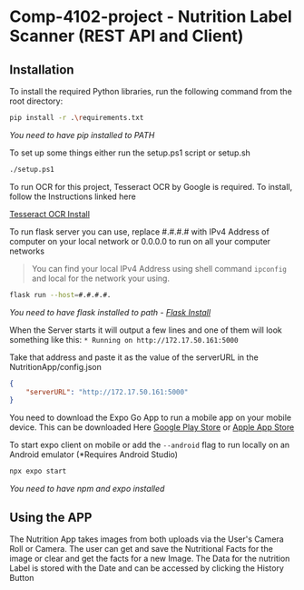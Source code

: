 # Comp-4102-project - Nutrition Label Scanner (REST API and Client)

## Installation

To install the required Python libraries, run the following command from the root directory:
```bash
pip install -r .\requirements.txt
```
*You need to have pip installed to PATH*

To set up some things either run the setup.ps1 script or setup.sh
```bash
./setup.ps1
```

To run OCR for this project, Tesseract OCR by Google is required. To install, follow the Instructions linked here

[Tesseract OCR Install](https://tesseract-ocr.github.io/tessdoc/Installation.html)

To run flask server you can use, replace #.#.#.# with IPv4 Address of computer on your local network or 0.0.0.0 to run on all your computer networks
> You can find your local IPv4 Address using shell command
> `ipconfig` and local for the network your using. 

```bash
flask run --host=#.#.#.#.
```
*You need to have flask installed to path - [Flask Install](https://flask.palletsprojects.com/en/3.0.x/installation/)*

When the Server starts it will output a few lines and one of them will look something like this:
`* Running on http://172.17.50.161:5000`

Take that address and paste it as the value of the serverURL in the NutritionApp/config.json
```json
{
    "serverURL": "http://172.17.50.161:5000"
}
```

You need to download the Expo Go App to run a mobile app on your mobile device. This can be downloaded Here [Google Play Store](https://play.google.com/store/apps/details?id=host.exp.exponent&hl=en_CA&gl=US) or [Apple App Store](https://apps.apple.com/us/app/expo-go/id982107779)

To start expo client on mobile or add the `--android` flag to run locally on an Android emulator (*Requires Android Studio)
```bash
npx expo start
```
*You need to have npm and expo installed*

## Using the APP
The Nutrition App takes images from both uploads via the User's Camera Roll or Camera.
The user can get and save the Nutritional Facts for the image or clear and get the facts for a new Image.
The Data for the nutrition Label is stored with the Date and can be accessed by clicking the History Button
